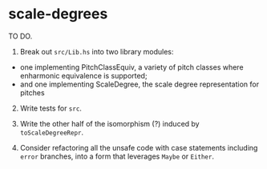 # scale-degrees

TO DO.

1. Break out `src/Lib.hs` into two library modules:
* one implementing PitchClassEquiv, a variety of 
pitch classes where enharmonic equivalence is supported;
* and one implementing ScaleDegree, the scale degree 
representation for pitches

2. Write tests for `src`. 

3. Write the other half of the isomorphism (?) induced by `toScaleDegreeRepr`.

4. Consider refactoring all the unsafe code with case statements including `error` 
branches, into a form that leverages `Maybe` or `Either`.
